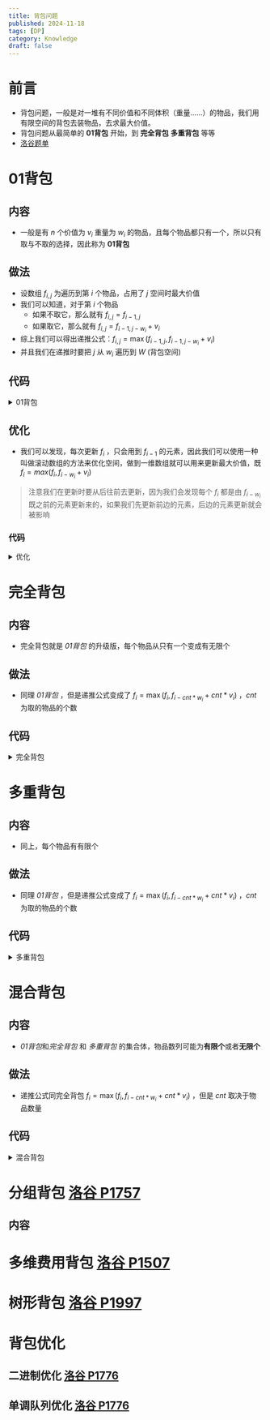 ```yaml
---
title: 背包问题
published: 2024-11-18
tags: [DP]
category: Knowledge
draft: false
---
```



# 前言
- 背包问题，一般是对一堆有不同价值和不同体积（重量......）的物品，我们用有限空间的背包去装物品，去求最大价值。
- 背包问题从最简单的 **01背包** 开始，到 **完全背包** **多重背包** 等等
- [洛谷题单](https://www.luogu.com.cn/training/231055)

# 01背包

## 内容
- 一般是有 *n* 个价值为 $v_i$ 重量为 $w_i$ 的物品，且每个物品都只有一个，所以只有取与不取的选择，因此称为 __01背包__
## 做法
- 设数组 $f_{i,j}$ 为遍历到第 *i* 个物品，占用了 *j* 空间时最大价值
- 我们可以知道，对于第 *i* 个物品
   - 如果不取它，那么就有 $f_{i,j}=f_{i-1,j}$ 
   - 如果取它，那么就有 $f_{i,j}=f_{i-1,j-w_i}+v_i$
- 综上我们可以得出递推公式：$f_{i,j}=\max(f_{i-1,j} , f_{i-1,j-w_i}+v_i)$
- 并且我们在递推时要把 *j* 从 $w_i$ 遍历到 *W* (背包空间)
## 代码

<details>
  <summary>01背包</summary>

```
for(int i=1;i<=n;i++){
	for(int j=w[i];j<=W;j++){
		f[i][j]=max(f[i-1][j],f[i-1][j-w[i]]+v[i]);
	}
}
```

</details>

## 优化
- 我们可以发现，每次更新 $f_i$ ，只会用到 $f_{i-1}$ 的元素，因此我们可以使用一种叫做滚动数组的方法来优化空间，做到一维数组就可以用来更新最大价值，既 $f_i=max(f_i,f_{i-w_i}+v_i)$  

>注意我们在更新时要从后往前去更新，因为我们会发现每个 $f_i$ 都是由 $f_{i-w_i}$ 既之前的元素更新来的，如果我们先更新前边的元素，后边的元素更新就会被影响
### 代码

<details>
  <summary>优化</summary>

```cpp
for(int i=1;i<=n;i++){
	for(int j=W;j>=w[i];j--){
		f[j]=max(f[j],f[j-w[i]]+v[i]);
	}
}
```

</details>


# 完全背包

## 内容
- 完全背包就是 *01背包*  的升级版，每个物品从只有一个变成有无限个

## 做法
- 同理 *01背包*  ，但是递推公式变成了 $f_i=\max(f_i,f_{i-cnt*w_i}+cnt*v_i)$ ，*cnt* 为取的物品的个数

## 代码

<details>
  <summary>完全背包</summary>

```cpp
for(int i=1;i<=n;i++){
	for(int j=W;j>=w[i];j--){
		int x=j/w[i];
		for(int k=1;k<=x;k++){
			f[j]=max(f[j],f[j-k*w[i]]+k*v[i]);
		}
	}
}
```

</details>


# 多重背包

## 内容
- 同上，每个物品有有限个

## 做法
- 同理 *01背包*  ，但是递推公式变成了 $f_i=\max(f_i,f_{i-cnt*w_i}+cnt*v_i)$ ，*cnt* 为取的物品的个数

## 代码

<details>
  <summary>多重背包</summary>

```cpp
for(int i=1;i<=n;i++){
	for(int j=W;j>=w[i];j--){
		int x=min(c[i],j/w[i]);
		for(int k=1;k<=x;k++){
			f[j]=max(f[j],f[j-k*w[i]]+k*v[i]);
		}
	}
}
```

</details>


# 混合背包

## 内容
- *01背包*和*完全背包* 和 *多重背包* 的集合体，物品数列可能为**有限个**或者**无限个**

## 做法
- 递推公式同完全背包 $f_i=\max(f_i,f_{i-cnt*w_i}+cnt*v_i)$ ，但是 *cnt* 取决于物品数量

## 代码

<details>
  <summary>混合背包</summary>

```cpp
for(int i=1;i<=n;i++){
	for(int j=W;j>=w[i];j--){
		int x=0;
		if(c[i]==0) x=j/w[i];//如果有无限个
		else x=min(j/w[i],c[i]);
		for(int k=1;k<=x;k++){
			f[j]=max(f[j],f[j-k*w[i]]+k*v[i]);
		}
	}
}
```

</details>


# 分组背包 [洛谷 P1757](https://www.luogu.com.cn/problem/P1757)

## 内容

# 多维费用背包 [洛谷 P1507](https://www.luogu.com.cn/problem/P1507)

# 树形背包 [洛谷 P1997](https://www.luogu.com.cn/problem/P2014)

# 背包优化

## 二进制优化 [洛谷 P1776](https://www.luogu.com.cn/problem/P1776)
	




## 单调队列优化  [洛谷 P1776](https://www.luogu.com.cn/problem/P1776)
